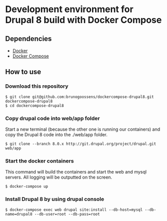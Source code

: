 # Development environment for Drupal 8 build with Docker Compose

## Dependencies

* [Docker](https://www.docker.com/)
* [Docker Compose](https://docs.docker.com/compose/install/)

## How to use

### Download this repository

	$ git clone git@github.com:brunogoossens/dockercompose-drupal8.git dockercompose-drupal8
	$ cd dockercompose-drupal8

### Copy drupal code into web/app folder

Start a new terminal (because the other one is running our containers) and copy the Drupal 8 code into the ./web/app folder.

	$ git clone --branch 8.0.x http://git.drupal.org/project/drupal.git web/app

### Start the docker containers

This command will build the containers and start the web and mysql servers. All logging will be outputted on the screen.

	$ docker-compose up

### Install Drupal 8 by using drupal console

	$ docker-compose exec web drupal site:install --db-host=mysql --db-name=drupal8 --db-user=root --db-pass=root
